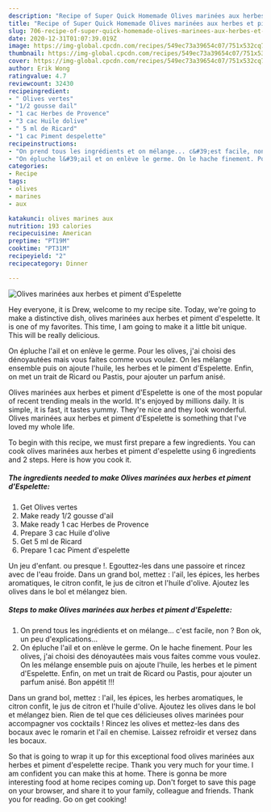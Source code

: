 ```yaml
---
description: "Recipe of Super Quick Homemade Olives marinées aux herbes et piment d&amp;#39;Espelette"
title: "Recipe of Super Quick Homemade Olives marinées aux herbes et piment d&amp;#39;Espelette"
slug: 706-recipe-of-super-quick-homemade-olives-marinees-aux-herbes-et-piment-d-and-39-espelette
date: 2020-12-31T01:07:39.019Z
image: https://img-global.cpcdn.com/recipes/549ec73a39654c07/751x532cq70/olives-marinees-aux-herbes-et-piment-despelette-photo-principale-de-la-recette.jpg
thumbnail: https://img-global.cpcdn.com/recipes/549ec73a39654c07/751x532cq70/olives-marinees-aux-herbes-et-piment-despelette-photo-principale-de-la-recette.jpg
cover: https://img-global.cpcdn.com/recipes/549ec73a39654c07/751x532cq70/olives-marinees-aux-herbes-et-piment-despelette-photo-principale-de-la-recette.jpg
author: Erik Wong
ratingvalue: 4.7
reviewcount: 32430
recipeingredient:
- " Olives vertes"
- "1/2 gousse dail"
- "1 cac Herbes de Provence"
- "3 cac Huile dolive"
- " 5 ml de Ricard"
- "1 cac Piment despelette"
recipeinstructions:
- "On prend tous les ingrédients et on mélange... c&#39;est facile, non ? Bon ok, un peu d&#39;explications..."
- "On épluche l&#39;ail et on enlève le germe. On le hache finement. Pour les olives, j&#39;ai choisi des dénoyautées mais vous faites comme vous voulez. On les mélange ensemble puis on ajoute l&#39;huile, les herbes et le piment d&#39;Espelette. Enfin, on met un trait de Ricard ou Pastis, pour ajouter un parfum anisé. Bon appétit !!!"
categories:
- Recipe
tags:
- olives
- marines
- aux

katakunci: olives marines aux 
nutrition: 193 calories
recipecuisine: American
preptime: "PT19M"
cooktime: "PT31M"
recipeyield: "2"
recipecategory: Dinner

---
```



![Olives marinées aux herbes et piment d&#39;Espelette](https://img-global.cpcdn.com/recipes/549ec73a39654c07/751x532cq70/olives-marinees-aux-herbes-et-piment-despelette-photo-principale-de-la-recette.jpg)

Hey everyone, it is Drew, welcome to my recipe site. Today, we're going to make a distinctive dish, olives marinées aux herbes et piment d&#39;espelette. It is one of my favorites. This time, I am going to make it a little bit unique. This will be really delicious.

On épluche l&#39;ail et on enlève le germe. Pour les olives, j&#39;ai choisi des dénoyautées mais vous faites comme vous voulez. On les mélange ensemble puis on ajoute l&#39;huile, les herbes et le piment d&#39;Espelette. Enfin, on met un trait de Ricard ou Pastis, pour ajouter un parfum anisé.

Olives marinées aux herbes et piment d&#39;Espelette is one of the most popular of recent trending meals in the world. It's enjoyed by millions daily. It is simple, it is fast, it tastes yummy. They're nice and they look wonderful. Olives marinées aux herbes et piment d&#39;Espelette is something that I've loved my whole life.


To begin with this recipe, we must first prepare a few ingredients. You can cook olives marinées aux herbes et piment d&#39;espelette using 6 ingredients and 2 steps. Here is how you cook it.

<!--inarticleads1-->

##### The ingredients needed to make Olives marinées aux herbes et piment d&#39;Espelette:

1. Get  Olives vertes
1. Make ready 1/2 gousse d&#39;ail
1. Make ready 1 cac Herbes de Provence
1. Prepare 3 cac Huile d&#39;olive
1. Get  5 ml de Ricard
1. Prepare 1 cac Piment d&#39;espelette


Un jeu d&#39;enfant. ou presque !. Egouttez-les dans une passoire et rincez avec de l&#39;eau froide. Dans un grand bol, mettez : l&#39;ail, les épices, les herbes aromatiques, le citron confit, le jus de citron et l&#39;huile d&#39;olive. Ajoutez les olives dans le bol et mélangez bien. 

<!--inarticleads2-->

##### Steps to make Olives marinées aux herbes et piment d&#39;Espelette:

1. On prend tous les ingrédients et on mélange... c&#39;est facile, non ? Bon ok, un peu d&#39;explications...
1. On épluche l&#39;ail et on enlève le germe. On le hache finement. Pour les olives, j&#39;ai choisi des dénoyautées mais vous faites comme vous voulez. On les mélange ensemble puis on ajoute l&#39;huile, les herbes et le piment d&#39;Espelette. Enfin, on met un trait de Ricard ou Pastis, pour ajouter un parfum anisé. Bon appétit !!!


Dans un grand bol, mettez : l&#39;ail, les épices, les herbes aromatiques, le citron confit, le jus de citron et l&#39;huile d&#39;olive. Ajoutez les olives dans le bol et mélangez bien. Rien de tel que ces délicieuses olives marinées pour accompagner vos cocktails ! Rincez les olives et mettez-les dans des bocaux avec le romarin et l&#39;ail en chemise. Laissez refroidir et versez dans les bocaux. 

So that is going to wrap it up for this exceptional food olives marinées aux herbes et piment d&#39;espelette recipe. Thank you very much for your time. I am confident you can make this at home. There is gonna be more interesting food at home recipes coming up. Don't forget to save this page on your browser, and share it to your family, colleague and friends. Thank you for reading. Go on get cooking!
